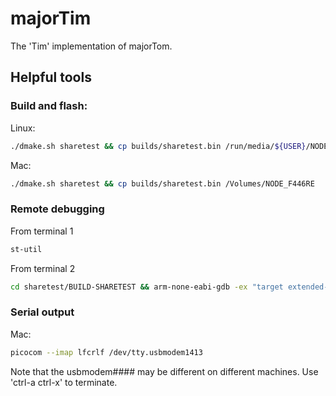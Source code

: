 # majorTim
The 'Tim' implementation of majorTom.


## Helpful tools

### Build and flash:
Linux:
```bash
./dmake.sh sharetest && cp builds/sharetest.bin /run/media/${USER}/NODE_F446RE/
```
Mac:
```bash
./dmake.sh sharetest && cp builds/sharetest.bin /Volumes/NODE_F446RE
```

### Remote debugging
From terminal 1
```bash
st-util
```
From terminal 2
```bash
cd sharetest/BUILD-SHARETEST && arm-none-eabi-gdb -ex "target extended-remote localhost:4242" mbed.elf && cd -
```

### Serial output
Mac:
```bash
picocom --imap lfcrlf /dev/tty.usbmodem1413
```
Note that the usbmodem#### may be different on different machines. 
Use 'ctrl-a ctrl-x' to terminate.
